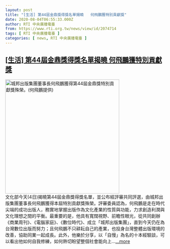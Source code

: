 ```yaml
---
layout: post
title: "[生活] 第44屆金鼎獎得獎名單揭曉   何飛鵬獲特別貢獻獎"
date: 2020-08-04T06:55:33.000Z
author: RTI 中央廣播電臺
from: https://www.rti.org.tw/news/view/id/2074714
tags: [ RTI 中央廣播電臺 ]
categories: [ news, RTI 中央廣播電臺 ]
---
```

<!--1596524133000-->
[[生活] 第44屆金鼎獎得獎名單揭曉   何飛鵬獲特別貢獻獎](https://www.rti.org.tw/news/view/id/2074714)
------

<div>
<img src="https://static.rti.org.tw/assets/thumbnails/2020/08/04/3d5db6c1ca4b11a017097267e1fcfe59.jpg" width="360" alt="城邦出版集團董事長何飛鵬獲得第44屆金鼎獎特別貢獻獎殊榮。(何飛鵬提供)" title="城邦出版集團董事長何飛鵬獲得第44屆金鼎獎特別貢獻獎殊榮。(何飛鵬提供)"><br>文化部今天(4日)揭曉第44屆金鼎獎得獎名單，並公布經評審共同評選，由城邦出版集團董事長何飛鵬獲得本屆特別貢獻獎殊榮。評審委員認為，何飛鵬是走在時代尖端的成功出版人，務實地掌握出版作為文化產業的性質與功能，力求創造利潤與文化理想之間的平衡。最重要的是，他具有寬闊視野、前瞻性眼光，從共同創辦《商業周刊》、《電腦家庭》、《數位時代》、成立「城邦出版集團」，直到今天仍在為台灣數位出版而努力；且何飛鵬不只耕耘自己的產業，也投身台灣整體出版環境的改善，協助同業一起成長。此外，他樂於分享，以「自慢」為名的十本經驗談，可以看出他如何自我修練，如何熱切盼望整個社會能向上...<a target="_blank" href="https://www.rti.org.tw/news/view/id/2074714">...more</a>
</div>
